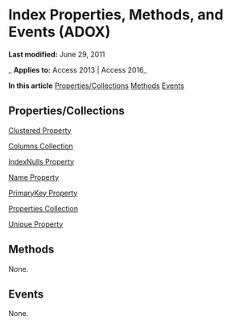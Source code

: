 
# Index Properties, Methods, and Events (ADOX)

 **Last modified:** June 29, 2011

 _ **Applies to:** Access 2013 | Access 2016_

 **In this article**
[Properties/Collections](#sectionSection1)
[Methods](#sectionSection2)
[Events](#sectionSection3)




## Properties/Collections
<a name="sectionSection1"> </a>

[Clustered Property](60e82234-a21c-eec8-edbd-b9a339529e97.md)

[Columns Collection](231645db-70da-9ad1-fb27-02145ce32e66.md)

[IndexNulls Property](5c78c818-c23d-5b2c-d246-531aedc639df.md)

[Name Property](c92a3b2b-6e3f-1ed9-c7be-bf348a0737af.md)

[PrimaryKey Property](28ce19bd-91a0-ba41-ac7f-3f90b2bc7a31.md)

[Properties Collection](4d662790-1252-c930-e6f9-edf6a38636af.md)

[Unique Property](23dc9e98-5bc4-42c7-6d3a-340736f0db05.md)


## Methods
<a name="sectionSection2"> </a>

None.


## Events
<a name="sectionSection3"> </a>

None.

